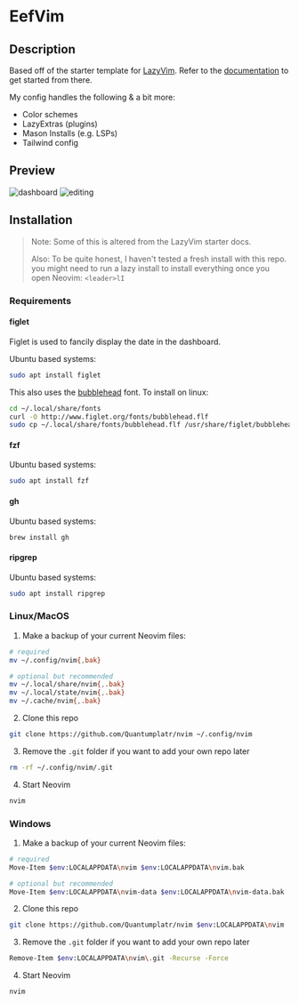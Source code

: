 # EefVim

## Description

Based off of the starter template for [LazyVim](https://github.com/LazyVim/LazyVim).
Refer to the [documentation](https://lazyvim.github.io/installation) to get started from there.

My config handles the following & a bit more:

- Color schemes
- LazyExtras (plugins)
- Mason Installs (e.g. LSPs)
- Tailwind config

## Preview

![dashboard](https://github.com/user-attachments/assets/634b145b-e80d-4721-b491-944d1f3aec71)
![editing](https://github.com/user-attachments/assets/a3385631-2edb-414d-9527-d4f1743b6170)

## Installation

> Note: Some of this is altered from the LazyVim starter docs.
>
> Also: To be quite honest, I haven't tested a fresh install with this repo.
> you might need to run a lazy install to install everything once you open
> Neovim: `<leader>lI`

### Requirements

#### figlet

Figlet is used to fancily display the date in the dashboard.

Ubuntu based systems:

```bash
sudo apt install figlet
```

This also uses the [bubblehead](http://www.figlet.org/fontdb_example.cgi?font=bulbhead.flf) font.
To install on linux:

```bash
cd ~/.local/share/fonts
curl -O http://www.figlet.org/fonts/bubblehead.flf
sudo cp ~/.local/share/fonts/bubblehead.flf /usr/share/figlet/bubblehead.flf
```

#### fzf

Ubuntu based systems:

```bash
sudo apt install fzf
```

#### gh

Ubuntu based systems:

```bash
brew install gh
```

#### ripgrep

Ubuntu based systems:

```bash
sudo apt install ripgrep
```

### Linux/MacOS

1. Make a backup of your current Neovim files:

```bash
# required
mv ~/.config/nvim{,bak}

# optional but recommended
mv ~/.local/share/nvim{,.bak}
mv ~/.local/state/nvim{,.bak}
mv ~/.cache/nvim{,.bak}
```

2. Clone this repo

```bash
git clone https://github.com/Quantumplatr/nvim ~/.config/nvim
```

3. Remove the `.git` folder if you want to add your own repo later

```bash
rm -rf ~/.config/nvim/.git
```

4. Start Neovim

```bash
nvim
```

### Windows

1. Make a backup of your current Neovim files:

```bash
# required
Move-Item $env:LOCALAPPDATA\nvim $env:LOCALAPPDATA\nvim.bak

# optional but recommended
Move-Item $env:LOCALAPPDATA\nvim-data $env:LOCALAPPDATA\nvim-data.bak
```

2. Clone this repo

```bash
git clone https://github.com/Quantumplatr/nvim $env:LOCALAPPDATA\nvim
```

3. Remove the `.git` folder if you want to add your own repo later

```bash
Remove-Item $env:LOCALAPPDATA\nvim\.git -Recurse -Force
```

4. Start Neovim

```bash
nvim
```

